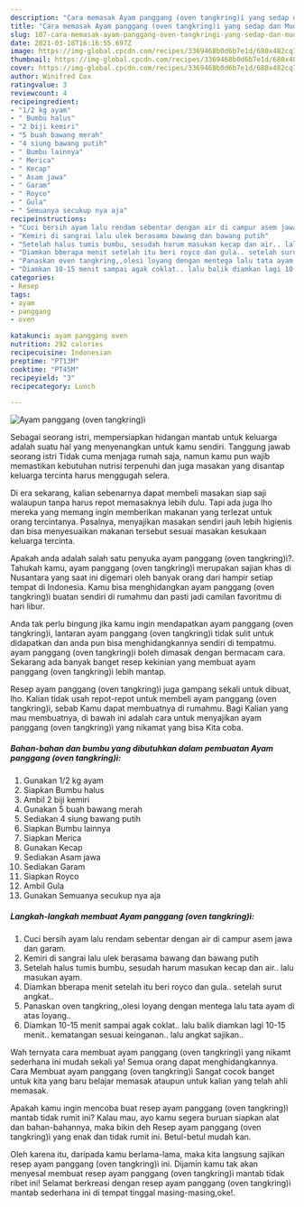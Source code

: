 ```yaml
---
description: "Cara memasak Ayam panggang (oven tangkring)ì yang sedap dan Mudah Dibuat"
title: "Cara memasak Ayam panggang (oven tangkring)ì yang sedap dan Mudah Dibuat"
slug: 107-cara-memasak-ayam-panggang-oven-tangkringi-yang-sedap-dan-mudah-dibuat
date: 2021-03-18T16:16:55.697Z
image: https://img-global.cpcdn.com/recipes/3369468b0d6b7e1d/680x482cq70/ayam-panggang-oven-tangkringi-foto-resep-utama.jpg
thumbnail: https://img-global.cpcdn.com/recipes/3369468b0d6b7e1d/680x482cq70/ayam-panggang-oven-tangkringi-foto-resep-utama.jpg
cover: https://img-global.cpcdn.com/recipes/3369468b0d6b7e1d/680x482cq70/ayam-panggang-oven-tangkringi-foto-resep-utama.jpg
author: Winifred Cox
ratingvalue: 3
reviewcount: 4
recipeingredient:
- "1/2 kg ayam"
- " Bumbu halus"
- "2 biji kemiri"
- "5 buah bawang merah"
- "4 siung bawang putih"
- " Bumbu lainnya"
- " Merica"
- " Kecap"
- " Asam jawa"
- " Garam"
- " Royco"
- " Gula"
- " Semuanya secukup nya aja"
recipeinstructions:
- "Cuci bersih ayam lalu rendam sebentar dengan air di campur asem jawa dan garam."
- "Kemiri di sangrai lalu ulek berasama bawang dan bawang putih"
- "Setelah halus tumis bumbu, sesudah harum masukan kecap dan air.. lalu masukan ayam."
- "Diamkan bberapa menit setelah itu beri royco dan gula.. setelah surut angkat.."
- "Panaskan oven tangkring,,olesi loyang dengan mentega lalu tata ayam di atas loyang.."
- "Diamkan 10-15 menit sampai agak coklat.. lalu balik diamkan lagi 10-15 menit.. kematangan sesuai keinganan.. lalu angkat sajikan.."
categories:
- Resep
tags:
- ayam
- panggang
- oven

katakunci: ayam panggang oven 
nutrition: 292 calories
recipecuisine: Indonesian
preptime: "PT13M"
cooktime: "PT45M"
recipeyield: "3"
recipecategory: Lunch

---
```



![Ayam panggang (oven tangkring)ì](https://img-global.cpcdn.com/recipes/3369468b0d6b7e1d/680x482cq70/ayam-panggang-oven-tangkringi-foto-resep-utama.jpg)

Sebagai seorang istri, mempersiapkan hidangan mantab untuk keluarga adalah suatu hal yang menyenangkan untuk kamu sendiri. Tanggung jawab seorang istri Tidak cuma menjaga rumah saja, namun kamu pun wajib memastikan kebutuhan nutrisi terpenuhi dan juga masakan yang disantap keluarga tercinta harus menggugah selera.

Di era  sekarang, kalian sebenarnya dapat membeli masakan siap saji walaupun tanpa harus repot memasaknya lebih dulu. Tapi ada juga lho mereka yang memang ingin memberikan makanan yang terlezat untuk orang tercintanya. Pasalnya, menyajikan masakan sendiri jauh lebih higienis dan bisa menyesuaikan makanan tersebut sesuai masakan kesukaan keluarga tercinta. 



Apakah anda adalah salah satu penyuka ayam panggang (oven tangkring)ì?. Tahukah kamu, ayam panggang (oven tangkring)ì merupakan sajian khas di Nusantara yang saat ini digemari oleh banyak orang dari hampir setiap tempat di Indonesia. Kamu bisa menghidangkan ayam panggang (oven tangkring)ì buatan sendiri di rumahmu dan pasti jadi camilan favoritmu di hari libur.

Anda tak perlu bingung jika kamu ingin mendapatkan ayam panggang (oven tangkring)ì, lantaran ayam panggang (oven tangkring)ì tidak sulit untuk didapatkan dan anda pun bisa menghidangkannya sendiri di tempatmu. ayam panggang (oven tangkring)ì boleh dimasak dengan bermacam cara. Sekarang ada banyak banget resep kekinian yang membuat ayam panggang (oven tangkring)ì lebih mantap.

Resep ayam panggang (oven tangkring)ì juga gampang sekali untuk dibuat, lho. Kalian tidak usah repot-repot untuk membeli ayam panggang (oven tangkring)ì, sebab Kamu dapat membuatnya di rumahmu. Bagi Kalian yang mau membuatnya, di bawah ini adalah cara untuk menyajikan ayam panggang (oven tangkring)ì yang nikamat yang bisa Kita coba.

<!--inarticleads1-->

##### Bahan-bahan dan bumbu yang dibutuhkan dalam pembuatan Ayam panggang (oven tangkring)ì:

1. Gunakan 1/2 kg ayam
1. Siapkan  Bumbu halus
1. Ambil 2 biji kemiri
1. Gunakan 5 buah bawang merah
1. Sediakan 4 siung bawang putih
1. Siapkan  Bumbu lainnya
1. Siapkan  Merica
1. Gunakan  Kecap
1. Sediakan  Asam jawa
1. Sediakan  Garam
1. Siapkan  Royco
1. Ambil  Gula
1. Gunakan  Semuanya secukup nya aja




<!--inarticleads2-->

##### Langkah-langkah membuat Ayam panggang (oven tangkring)ì:

1. Cuci bersih ayam lalu rendam sebentar dengan air di campur asem jawa dan garam.
1. Kemiri di sangrai lalu ulek berasama bawang dan bawang putih
1. Setelah halus tumis bumbu, sesudah harum masukan kecap dan air.. lalu masukan ayam.
1. Diamkan bberapa menit setelah itu beri royco dan gula.. setelah surut angkat..
1. Panaskan oven tangkring,,olesi loyang dengan mentega lalu tata ayam di atas loyang..
1. Diamkan 10-15 menit sampai agak coklat.. lalu balik diamkan lagi 10-15 menit.. kematangan sesuai keinganan.. lalu angkat sajikan..




Wah ternyata cara membuat ayam panggang (oven tangkring)ì yang nikamt sederhana ini mudah sekali ya! Semua orang dapat menghidangkannya. Cara Membuat ayam panggang (oven tangkring)ì Sangat cocok banget untuk kita yang baru belajar memasak ataupun untuk kalian yang telah ahli memasak.

Apakah kamu ingin mencoba buat resep ayam panggang (oven tangkring)ì mantab tidak rumit ini? Kalau mau, ayo kamu segera buruan siapkan alat dan bahan-bahannya, maka bikin deh Resep ayam panggang (oven tangkring)ì yang enak dan tidak rumit ini. Betul-betul mudah kan. 

Oleh karena itu, daripada kamu berlama-lama, maka kita langsung sajikan resep ayam panggang (oven tangkring)ì ini. Dijamin kamu tak akan menyesal membuat resep ayam panggang (oven tangkring)ì mantab tidak ribet ini! Selamat berkreasi dengan resep ayam panggang (oven tangkring)ì mantab sederhana ini di tempat tinggal masing-masing,oke!.

